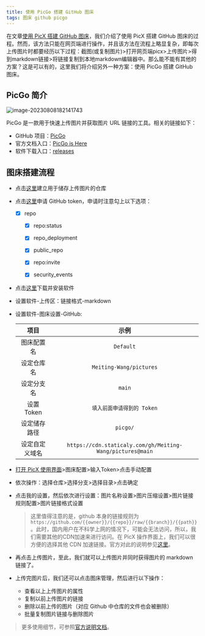 ```yaml
---
title: 使用 PicGo 搭建 GitHub 图床
tags: 图床 github picgo
---
```


在文章[使用 PicX 搭建 GitHub 图床](https://meiting-wang.github.io/2023/08/08/%E4%BD%BF%E7%94%A8PicX%E6%90%AD%E5%BB%BAGitHub%E5%9B%BE%E5%BA%8A.html)，我们介绍了使用 PicX 搭建 GitHub 图床的过程。然而，该方法只能在网页端进行操作，并且该方法在流程上略显复杂，即每次上传图片时都要经历以下过程：截图(或复制图片)>打开网页端picx>上传图片>得到markdown链接>将链接复制到本地markdown编辑器中。那么能不能有其他的方案？这是可以有的，这里我们将介绍另外一种方案：使用 PicGo 搭建 GitHub 图床。

## PicGo 简介

![image-20230808182141743](https://cdn.staticaly.com/gh/Meiting-Wang/pictures@main/picgo/image-20230808182141743.png)

PicGo 是一款用于快速上传图片并获取图片 URL 链接的工具。相关的链接如下：

- GitHub 项目：[PicGo](https://github.com/Molunerfinn/PicGo)
- 官方文档入口：[PicGo is Here](https://picgo.github.io/PicGo-Doc/zh/guide/)
- 软件下载入口：[releases](https://github.com/Molunerfinn/PicGo/releases)

## 图床搭建流程

- 点击[这里](https://github.com/new)建立用于储存上传图片的仓库

- 点击[这里](https://github.com/settings/tokens/new)申请 GitHub token，申请时注意勾上以下选项：

  - [x] repo

    - [x] repo:status

    - [x] repo_deployment

    - [x] public_repo

    - [x] repo:invite

    - [x] security_events

- 点击[这里](https://github.com/Molunerfinn/PicGo/releases)下载并安装软件

- 设置软件-上传区：链接格式-markdown

- 设置软件-图床设置-GitHub:

  |      项目      |                           示例                            |
  | :------------: | :-------------------------------------------------------: |
  |   图床配置名   |                         `Default`                         |
  |   设定仓库名   |                  `Meiting-Wang/pictures`                  |
  |   设定分支名   |                          `main`                           |
  |   设置Token    |                `填入前面申请得到的 Token`                 |
  |  设定储存路径  |                         `picgo/`                          |
  | 设定自定义域名 | `https://cdn.staticaly.com/gh/Meiting-Wang/pictures@main` |
  
  











- [打开 PicX 使用界面](https://picx.xpoet.cn/#/config)>图床配置>输入Token>点击手动配置

- 依次操作：选择仓库>选择分支>选择目录>点击确定

- 点击我的设置，然后依次进行设置：图片名称设置>图片压缩设置>图片链接规则配置>图片链接格式设置

  > 这里值得注意的是，github 本身的链接规则为`https://github.com/{{owner}}/{{repo}}/raw/{{branch}}/{{path}}`。此时，国内用户在不科学上网的情况下，可能会无法访问，所以，我们需要其他的CDN加速来进行访问。在 PicX 操作界面上，我们可以很方便的选择其他 CDN 加速链接。官方对此的说明参见[这里](https://picx-docs.xpoet.cn/usage-guide/settings.html#%E5%9B%BE%E7%89%87%E9%93%BE%E6%8E%A5%E8%A7%84%E5%88%99%E9%85%8D%E7%BD%AE)。

- 再点击上传图片，至此，我们就可以上传图片并同时获得图片的 markdown 链接了。

- 上传完图片后，我们还可以点击图床管理，然后进行以下操作：

  - 查看以上上传图片的属性
  - 复制以前上传图片的链接
  - 删除以前上传的图片（对应 Github 中仓库的文件也会被删除）
  - 批量复制图片链接与删除图片

> 更多使用细节，可参照[官方说明文档](https://picx-docs.xpoet.cn/usage-guide/get-start.html)。



